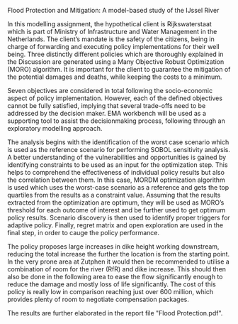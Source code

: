 Flood Protection and Mitigation: A model-based study of the IJssel River

In this modelling assignment, the hypothetical client is Rijkswaterstaat which is part of Ministry of Infrastructure and Water Management in the Netherlands. The client’s mandate is the safety of the citizens, being in charge of forwarding and executing policy implementations for their well being. Three distinctly different policies which are thoroughly explained in the Discussion are generated using a Many Objective Robust Optimization (MORO) algorithm. It is important for the client to guarantee the mitigation of the potential damages and deaths, while keeping the costs to a minimum.

Seven objectives are considered in total following the socio-economic aspect of policy implementation. However, each of the defined objectives cannot be fully satisfied, implying that several trade-offs need to be addressed by the decision maker. EMA workbench will be used as a supporting tool to assist the decisionmaking process, following through an exploratory modelling approach.

The analysis begins with the identification of the worst case scenario which is used as the reference scenario for performing SOBOL sensitivity analysis. A better understanding of the vulnerabilities and opportunities is gained by identifying constraints to be used as an input for the optimization step. This helps to comprehend the effectiveness of individual policy results but also the correlation between them. In this case, MORDM optimization algorithm is used which uses the worst-case scenario as a reference and gets the top quartiles from the results as a constraint value. Assuming that the results extracted from the optimization are optimum, they will be used as MORO’s threshold for each outcome of interest and be further used to get optimum policy results. Scenario discovery is then used to identify proper triggers for adaptive policy. Finally, regret matrix and open exploration are used in the final step, in order to cauge the policy performance.

The policy proposes large increases in dike height working downstream, reducing the total increase the further the location is from the starting point. In the very prone area at Zutphen it would then be recommended to utilise a combination of room for the river (RfR) and dike increase. This should then also be done in the following area to ease the flow significantly enough to reduce the damage and mostly loss of life significantly. The cost of this policy is really low in comparison reaching just over 600 million, which provides plenty of room to negotiate compensation packages.

The results are further elaborated in the report file "Flood Protection.pdf".


